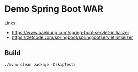 # Demo Spring Boot WAR

Links:

- https://www.baeldung.com/spring-boot-servlet-initializer
- https://zetcode.com/springboot/springbootservletinitializer

## Build

`./mvnw clean package -DskipTests`
